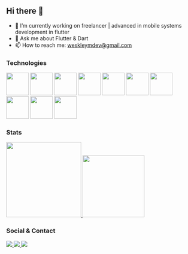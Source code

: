 ## Hi there 👋

- 🔭 I’m currently working on freelancer | advanced in mobile systems development in flutter
- 💬 Ask me about Flutter & Dart
- 📫 How to reach me: weskleymdev@gmail.com

### Technologies

<div>
  <img src="https://cdn.jsdelivr.net/gh/devicons/devicon@latest/icons/flutter/flutter-original.svg" width="60" /> 
  <img src="https://cdn.jsdelivr.net/gh/devicons/devicon@latest/icons/dart/dart-original.svg" width="60" /> 
  <img src="https://cdn.jsdelivr.net/gh/devicons/devicon@latest/icons/kotlin/kotlin-original.svg" width="60" /> 
  <img src="https://cdn.jsdelivr.net/gh/devicons/devicon@latest/icons/android/android-original-wordmark.svg" width="60" /> 
  <img src="https://cdn.jsdelivr.net/gh/devicons/devicon@latest/icons/apple/apple-original.svg" width="60" /> 
  <img src="https://cdn.jsdelivr.net/gh/devicons/devicon@latest/icons/mobx/mobx-original.svg" width="60" /> 
  <img src="https://github.com/user-attachments/assets/c4e53a4f-7899-4e78-99c0-8f1e90f85ac9" width="60" /> 
  <img src="https://cdn.jsdelivr.net/gh/devicons/devicon@latest/icons/sqlite/sqlite-original.svg" width="60" /> 
  <img src="https://cdn.jsdelivr.net/gh/devicons/devicon@latest/icons/firebase/firebase-original.svg" width="60" /> 
  <img src="https://cdn.jsdelivr.net/gh/devicons/devicon@latest/icons/vscode/vscode-original.svg" width="60" /> 
</div>

### Stats

<div>
  <a href="https://github.com/weskleyMDev">
    <img height="200px" src="https://github-readme-stats.vercel.app/api/top-langs/?username=weskleyMDev&layout=compact&theme=dark" />
    <img height="165px" src="https://github-readme-stats.vercel.app/api?username=weskleyMDev&show_icons=true&theme=dark" />
  </a>
</div>

### Social & Contact

<div>
  <a href="https://www.linkedin.com/in/weskley-moreira-dev">
    <img src="https://img.shields.io/badge/LinkedIn-0077B5?style=for-the-badge&logo=linkedin&logoColor=white" />
  </a>
  <a href="https://wa.me/5588981367236">
    <img src="https://img.shields.io/badge/WhatsApp-25D366?style=for-the-badge&logo=whatsapp&logoColor=white" />
  </a>
  <a href="https://mail.google.com/mail/?view=cm&fs=1&to=weskleymdev@gmail.com">
    <img src="https://img.shields.io/badge/Gmail-D14836?style=for-the-badge&logo=gmail&logoColor=white" />
  </a>
</div>
